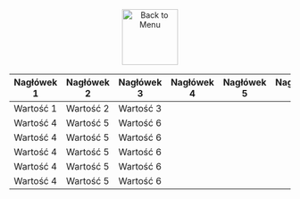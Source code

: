 <div align="center">
<a href=https://github.com/Prime2390/Prime2390/blob/main/Portfolio/Portfolio.md>
    <img src="https://raw.githubusercontent.com/Prime2390/Prime2390/refs/heads/main/Icons/DALL·E%202024-11-11%2022.20.53%20-%20A%20minimalistic%20and%20modern%20icon%20representing%20'Back%20to%20Menu'.%20The%20icon%20should%20feature%20an%20arrow%20pointing%20to%20a%20menu%20or%20list%20symbol%2C%20indicating%20navigation%20.webp" alt="Back to Menu" style="width:100px;height:100px;">
</a>
</div>

<table>
  <thead>
    <tr>
      <th>Nagłówek 1</th>
      <th>Nagłówek 2</th>
      <th>Nagłówek 3</th>
        <th>Nagłówek 4</th>
        <th>Nagłówek 5</th>
        <th>Nagłówek 6</th>
    </tr>
  </thead>
  <tbody>
    <tr>
      <td>Wartość 1</td>
      <td>Wartość 2</td>
      <td>Wartość 3</td>
    </tr>
    <tr>
      <td>Wartość 4</td>
      <td>Wartość 5</td>
      <td>Wartość 6</td>
    </tr>
         <tr>
      <td>Wartość 4</td>
      <td>Wartość 5</td>
      <td>Wartość 6</td>
    </tr>
         <tr>
      <td>Wartość 4</td>
      <td>Wartość 5</td>
      <td>Wartość 6</td>
    </tr>
         <tr>
      <td>Wartość 4</td>
      <td>Wartość 5</td>
      <td>Wartość 6</td>
    </tr>
         <tr>
      <td>Wartość 4</td>
      <td>Wartość 5</td>
      <td>Wartość 6</td>
    </tr>
  </tbody>
</table>
